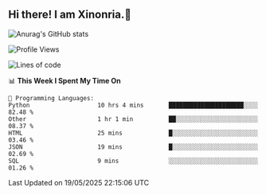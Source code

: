 ## Hi there! I am Xinonria.👋

![Anurag's GitHub stats](https://status-git-main-xinonrias-projects-f26540e3.vercel.app/api?username=xinonria&hide=stars,issues)

<!--START_SECTION:waka-->
![Profile Views](http://img.shields.io/badge/Profile%20Views-0-blue)

![Lines of code](https://img.shields.io/badge/From%20Hello%20World%20I%27ve%20Written-3.2%20million%20lines%20of%20code-blue)

📊 **This Week I Spent My Time On** 

```text
💬 Programming Languages: 
Python                   10 hrs 4 mins       █████████████████████░░░░   82.48 % 
Other                    1 hr 1 min          ██░░░░░░░░░░░░░░░░░░░░░░░   08.37 % 
HTML                     25 mins             █░░░░░░░░░░░░░░░░░░░░░░░░   03.46 % 
JSON                     19 mins             █░░░░░░░░░░░░░░░░░░░░░░░░   02.69 % 
SQL                      9 mins              ░░░░░░░░░░░░░░░░░░░░░░░░░   01.26 % 
```


 Last Updated on 19/05/2025 22:15:06 UTC
<!--END_SECTION:waka-->

<!--
**xinonria/xinonria** is a ✨ _special_ ✨ repository because its `README.md` (this file) appears on your GitHub profile.

Here are some ideas to get you started:

- 🔭 I’m currently working on ...
- 🌱 I’m currently learning ...
- 👯 I’m looking to collaborate on ...
- 🤔 I’m looking for help with ...
- 💬 Ask me about ...
- 📫 How to reach me: ...
- 😄 Pronouns: ...
- ⚡ Fun fact: ...
-->
